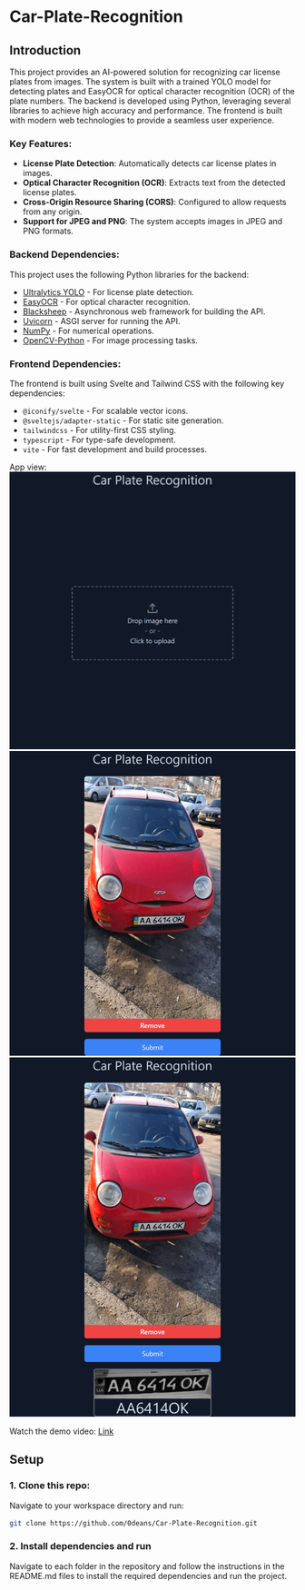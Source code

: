# Car-Plate-Recognition

## Introduction

This project provides an AI-powered solution for recognizing car license plates from images. The system is built with a trained YOLO model for detecting plates and EasyOCR for optical character recognition (OCR) of the plate numbers. The backend is developed using Python, leveraging several libraries to achieve high accuracy and performance. The frontend is built with modern web technologies to provide a seamless user experience.

### Key Features:

-   **License Plate Detection**: Automatically detects car license plates in images.
-   **Optical Character Recognition (OCR)**: Extracts text from the detected license plates.
-   **Cross-Origin Resource Sharing (CORS)**: Configured to allow requests from any origin.
-   **Support for JPEG and PNG**: The system accepts images in JPEG and PNG formats.

### Backend Dependencies:

This project uses the following Python libraries for the backend:

-   [Ultralytics YOLO](https://github.com/ultralytics/yolov5) - For license plate detection.
-   [EasyOCR](https://github.com/JaidedAI/EasyOCR) - For optical character recognition.
-   [Blacksheep](https://github.com/Neoteroi/BlackSheep) - Asynchronous web framework for building the API.
-   [Uvicorn](https://www.uvicorn.org/) - ASGI server for running the API.
-   [NumPy](https://numpy.org/) - For numerical operations.
-   [OpenCV-Python](https://opencv.org/) - For image processing tasks.

### Frontend Dependencies:

The frontend is built using Svelte and Tailwind CSS with the following key dependencies:

-   `@iconify/svelte` - For scalable vector icons.
-   `@sveltejs/adapter-static` - For static site generation.
-   `tailwindcss` - For utility-first CSS styling.
-   `typescript` - For type-safe development.
-   `vite` - For fast development and build processes.

App view:
![App view - 1](demo/1.png)
![App view - 2](demo/2.png)
![App view - 3](demo/3.png)

Watch the demo video: [Link](https://www.youtube.com/watch?v=1vmS6EZZNoo)

## Setup

### 1. Clone this repo:

Navigate to your workspace directory and run:

```bash
git clone https://github.com/0deans/Car-Plate-Recognition.git
```

### 2. Install dependencies and run

Navigate to each folder in the repository and follow the instructions in the README.md files to install the required dependencies and run the project.
